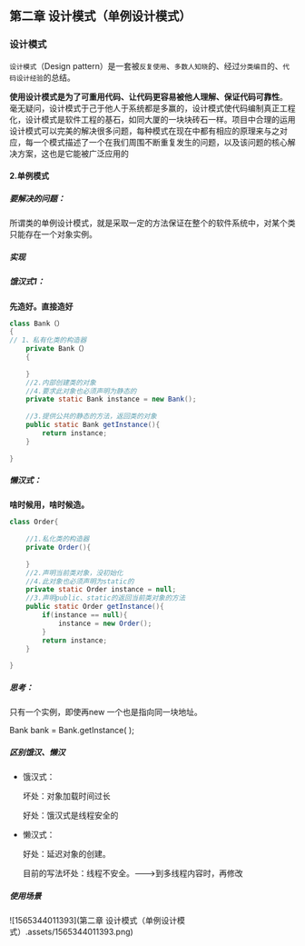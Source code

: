 ## 第二章 设计模式（单例设计模式）

### 设计模式

`设计模式`（Design pattern）是一套被`反复使用`、`多数人知晓`的、经过`分类编目`的、`代码设计经验`的总结。

**使用设计模式是为了可重用代码、让代码更容易被他人理解、保证代码可靠性**。 毫无疑问，设计模式于己于他人于系统都是多赢的，设计模式使代码编制真正工程化，设计模式是软件工程的基石，如同大厦的一块块砖石一样。项目中合理的运用设计模式可以完美的解决很多问题，每种模式在现在中都有相应的原理来与之对应，每一个模式描述了一个在我们周围不断重复发生的问题，以及该问题的核心解决方案，这也是它能被广泛应用的

#### 2.单例模式

#####  要解决的问题：

所谓类的单例设计模式，就是采取一定的方法保证在整个的软件系统中，对某个类只能存在一个对象实例。

##### 实现

##### 饿汉式1：

**先造好。直接造好**

```java
class Bank（）
{
// 1、私有化类的构造器
	private Bank（）
	{
	
	}
	//2.内部创建类的对象
	//4.要求此对象也必须声明为静态的
	private static Bank instance = new Bank();
	
	//3.提供公共的静态的方法，返回类的对象
	public static Bank getInstance(){
		return instance;
	}
	
}
```

##### 懒汉式：

**啥时候用，啥时候造。**

```java
class Order{
	
	//1.私化类的构造器
	private Order(){
		
	}
	//2.声明当前类对象，没初始化
	//4.此对象也必须声明为static的
	private static Order instance = null;
	//3.声明public、static的返回当前类对象的方法
	public static Order getInstance(){
		if(instance == null){
			instance = new Order();
		}
		return instance;
	}
	
}
```

##### 思考：

只有一个实例，即使再new 一个也是指向同一块地址。

Bank  bank =  Bank.getInstance( );



##### 区别饿汉、懒汉

 * 饿汉式：	

   坏处：对象加载时间过长

   好处：饿汉式是线程安全的

   

 * 懒汉式：

   好处：延迟对象的创建。

   目前的写法坏处：线程不安全。--->到多线程内容时，再修改

##### 使用场景

![1565344011393](第二章 设计模式（单例设计模式）.assets/1565344011393.png)

